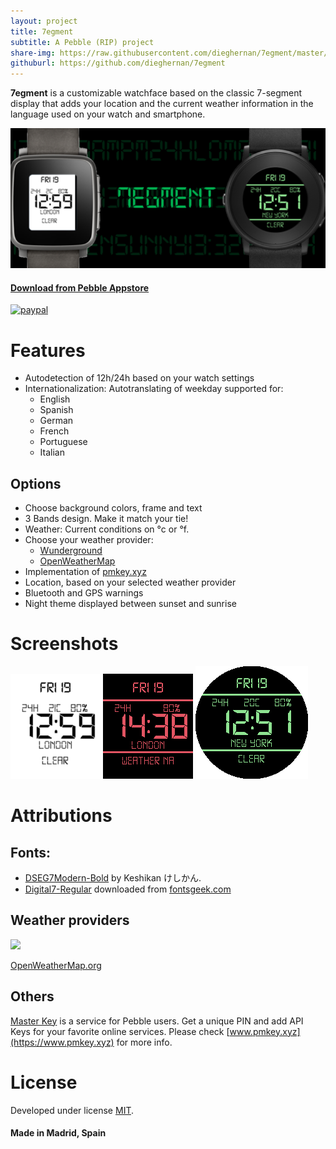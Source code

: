```yaml
---
layout: project
title: 7egment 
subtitle: A Pebble (RIP) project
share-img: https://raw.githubusercontent.com/dieghernan/7egment/master/store/Banner.png
githuburl: https://github.com/dieghernan/7egment
---
```


**7egment** is a customizable watchface based on the classic 7-segment display that adds your location and the current weather information in the language used on your watch and smartphone.

![Banner](https://raw.githubusercontent.com/dieghernan/7egment/master/store/Banner.png)

#### [Download from Pebble Appstore](https://apps.getpebble.com/applications/591ead370dfc32aacf000204)

[![paypal](https://www.paypalobjects.com/en_US/ES/i/btn/btn_donateCC_LG.gif)](https://www.paypal.com/cgi-bin/webscr?cmd=_s-xclick&hosted_button_id=AAYBMD7APLZFN)

# Features
* Autodetection of 12h/24h based on your watch settings
* Internationalization: Autotranslating of weekday supported for:
  * English 
  * Spanish
  * German
  * French
  * Portuguese
  * Italian

## Options
 * Choose background colors, frame and text
 * 3 Bands design. Make it match your tie!
 * Weather: Current conditions on °c or °f.
 * Choose your weather provider:
    * [Wunderground](https://www.wunderground.com/?apiref=fb6856330e74c168)
    * [OpenWeatherMap](https://openweathermap.org/)
 * Implementation of [pmkey.xyz](https://www.pmkey.xyz)    
 * Location, based on your selected weather provider
 * Bluetooth and GPS warnings
 * Night theme displayed between sunset and sunrise
 
# Screenshots
![Banner](https://raw.githubusercontent.com/dieghernan/7egment/master/store/PC.gif)
![Banner](https://raw.githubusercontent.com/dieghernan/7egment/master/store/PT.gif)
![Banner](https://raw.githubusercontent.com/dieghernan/7egment/master/store/PTR.gif)

# Attributions
## Fonts: 
 * [DSEG7Modern-Bold](http://www.keshikan.net/fonts-e.html) by  Keshikan けしかん.
 * [Digital7-Regular](https://fontsgeek.com/fonts/Digital7-Regular) downloaded from [fontsgeek.com](http://fontsgeek.com)
  
## Weather providers  

<a href="https://www.wunderground.com/?apiref=fb6856330e74c168"><img src="https://icons.wxug.com/logos/PNG/wundergroundLogo_4c.png" width="120" ></a>

[OpenWeatherMap.org](https://openweathermap.org/)

## Others

[Master Key](https://www.pmkey.xyz) is a service for Pebble users. Get a unique PIN and add API Keys for your favorite online services. Please check [www.pmkey.xyz](https://www.pmkey.xyz) for more info.

# License
Developed under license [MIT](https://raw.githubusercontent.com/dieghernan/7egment/master/LICENSE).


#### Made in Madrid, Spain
